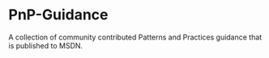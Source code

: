 # PnP-Guidance
A collection of community contributed Patterns and Practices guidance that is published to MSDN.
